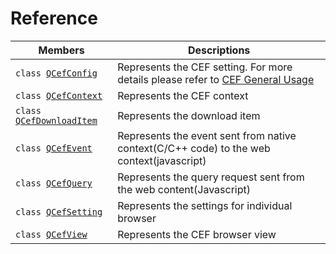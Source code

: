 # Reference

 Members                                      | Descriptions                                
----------------------------------------------|---------------------------------------------
`class `[`QCefConfig`](QCefConfig)| Represents the CEF setting. For more details please refer to [CEF General Usage](https://bitbucket.org/chromiumembedded/cef/wiki/GeneralUsage.md#markdown-header-cefsettings)
`class `[`QCefContext`](QCefContext) | Represents the CEF context
`class `[`QCefDownloadItem`](QCefDownloadItem) | Represents the download item
`class `[`QCefEvent`](QCefEvent) | Represents the event sent from native context(C/C++ code) to the web context(javascript)
`class `[`QCefQuery`](QCefQuery) | Represents the query request sent from the web content(Javascript)
`class `[`QCefSetting`](QCefSetting) | Represents the settings for individual browser
`class `[`QCefView`](QCefView) | Represents the CEF browser view

